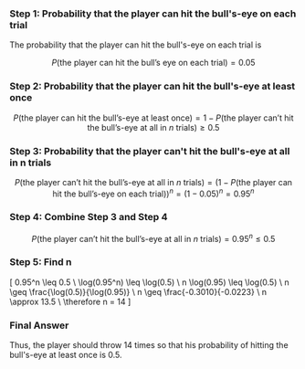 ### Step 1: Probability that the player can hit the bull's-eye on each trial
The probability that the player can hit the bull's-eye on each trial is

$$
P(\text{the player can hit the bull's eye on each trial}) = 0.05
$$

### Step 2: Probability that the player can hit the bull's-eye at least once

$$
P(\text{the player can hit the bull's-eye at least once}) = 1 - P(\text{the player can't hit the bull's-eye at all in } n \text{ trials}) \geq 0.5
$$

### Step 3: Probability that the player can't hit the bull's-eye at all in n trials

$$
P(\text{the player can't hit the bull's-eye at all in } n \text{ trials}) = \left(1 - P(\text{the player can hit the bull's-eye on each trial})\right)^n = (1 - 0.05)^n = 0.95^n
$$

### Step 4: Combine Step 3 and Step 4

$$
P(\text{the player can't hit the bull's-eye at all in } n \text{ trials}) = 0.95^n \leq 0.5
$$

### Step 5: Find n

\[
0.95^n \leq 0.5 \\
\log(0.95^n) \leq \log(0.5) \\
n \log(0.95) \leq \log(0.5) \\
n \geq \frac{\log(0.5)}{\log(0.95)} \\
n \geq \frac{-0.3010}{-0.0223} \\
n \approx 13.5 \\
\therefore n = 14
\]

### Final Answer
Thus, the player should throw 14 times so that his probability of hitting the bull's-eye at least once is 0.5.
